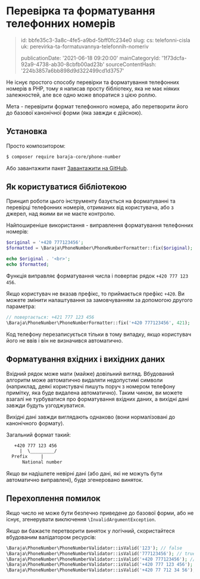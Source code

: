 Перевірка та форматування телефонних номерів
============================================

> id: bbfe35c3-3a8c-4fe5-a9bd-5bff0fc234e0
> slug:
> 	cs: telefonni-cisla
> 	uk: perevirka-ta-formatuvannya-telefonnih-nomeriv
> 
> publicationDate: '2021-06-18 09:20:00'
> mainCategoryId: '1f73dcfa-92a9-4738-ab30-8cbfb00ad23b'
> sourceContentHash: '224b3857a6bb898d9d322499cd1d3757'

Не існує простого способу перевірки та форматування телефонних номерів в PHP, тому я написав просту бібліотеку, яка не має ніяких залежностей, але все одно може впоратися з цією роллю.

Мета - перевірити формат телефонного номера, або перетворити його до базової канонічної форми (яка завжди є дійсною).

Установка
---------

Просто композитором:

```txt
$ composer require baraja-core/phone-number
```

Або завантажити пакет [Завантажити на GitHub](https://github.com/baraja-core/phone-number).

Як користуватися бібліотекою
----------

Принцип роботи цього інструменту базується на форматуванні та перевірці телефонних номерів, отриманих від користувача, або з джерел, над якими ви не маєте контролю.

Найпоширеніше використання - виправлення форматування телефонних номерів:

```php
$original = '+420 777123456';
$formatted = \Baraja\PhoneNumber\PhoneNumberFormatter::fix($original);

echo $original . '<br>';
echo $formatted;
```

Функція виправляє форматування числа і повертає рядок `+420 777 123 456`.

Якщо користувач не вказав префікс, то приймається префікс `+420`. Ви можете змінити налаштування за замовчуванням за допомогою другого параметра:

```php
// повертається: +421 777 123 456
\Baraja\PhoneNumber\PhoneNumberFormatter::fix('+420 777123456', 421);
```

Код телефону перезаписується тільки в тому випадку, якщо користувач його не ввів і він не визначився автоматично.

Форматування вхідних і вихідних даних
----------------------------

Вхідний рядок може мати (майже) довільний вигляд. Вбудований алгоритм може автоматично видаляти недопустимі символи (наприклад, деякі користувачі пишуть поруч з номером телефону примітку, яка буде видалена автоматично). Таким чином, ви можете взагалі не турбуватися про форматування вхідних даних, а вихідні дані завжди будуть узгоджуватися.

Вихідні дані завжди виглядають однаково (вони нормалізовані до канонічного формату).

Загальний формат такий:

```txt
   +420 777 123 456
     |  \_________/
  Prefix     |
      National number
```

Якщо ви надішлете невірні дані (або дані, які не можуть бути автоматично виправлені), буде згенеровано виняток.

Перехоплення помилок
----------------

Якщо число не може бути безпечно приведене до базової форми, або не існує, згенерувати виключення `\InvalidArgumentException`.

Якщо ви бажаєте перетворити виняток у логічний, скористайтеся вбудованим валідатором ресурсів:

```php
\Baraja\PhoneNumber\PhoneNumberValidator::isValid('123'); // false
\Baraja\PhoneNumber\PhoneNumberValidator::isValid('777123456'); // true
\Baraja\PhoneNumber\PhoneNumberValidator::isValid('+420 777123456'); // true
\Baraja\PhoneNumber\PhoneNumberValidator::isValid('+420 777 123 456'); // true
\Baraja\PhoneNumber\PhoneNumberValidator::isValid('+420 77 712 34 56'); // true
```
